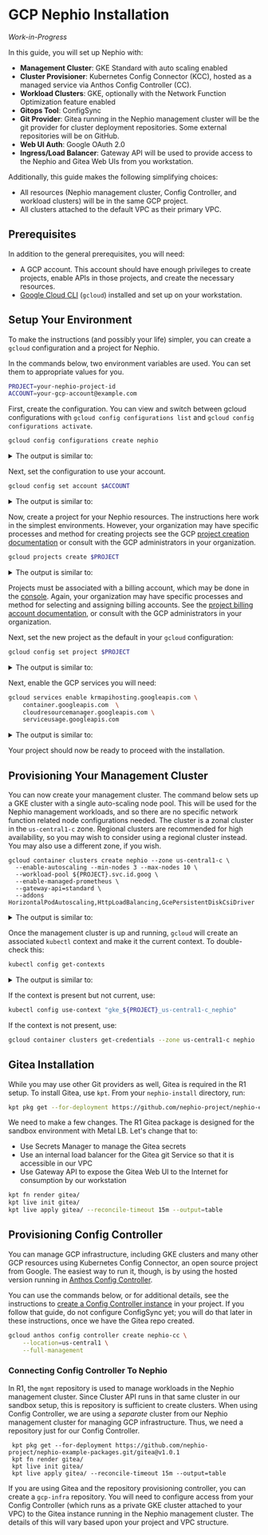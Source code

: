 # GCP Nephio Installation

*Work-in-Progress*

In this guide, you will set up Nephio with:
- **Management Cluster**: GKE Standard with auto scaling enabled
- **Cluster Provisioner**: Kubernetes Config Connector (KCC), hosted as a
  managed service via Anthos Config Controller (CC).
- **Workload Clusters**: GKE, optionally with the Network Function Optimization
  feature enabled
- **Gitops Tool**: ConfigSync
- **Git Provider**: Gitea running in the Nephio management cluster will be the
  git provider for cluster deployment repositories. Some external repositories
  will be on GitHub.
- **Web UI Auth**: Google OAuth 2.0
- **Ingress/Load Balancer**: Gateway API will be used to provide access to the
  Nephio and Gitea Web UIs from you workstation.

Additionally, this guide makes the following simplifying choices:
- All resources (Nephio management cluster, Config Controller, and workload
  clusters) will be in the same GCP project.
- All clusters attached to the default VPC as their primary VPC.

## Prerequisites

In addition to the general prerequisites, you will need:
- A GCP account. This account should have enough privileges to create projects,
  enable APIs in those projects, and create the necessary resources.
- [Google Cloud CLI](https://cloud.google.com/sdk/docs) (`gcloud`) installed and
  set up on your workstation.

## Setup Your Environment

To make the instructions (and possibly your life) simpler, you can create a
`gcloud` configuration and a project for Nephio.

In the commands below, two environment variables are used. You can set them to
appropriate values for you.

```bash
PROJECT=your-nephio-project-id
ACCOUNT=your-gcp-account@example.com
```

First, create the configuration. You can view and switch between gcloud
configurations with `gcloud config configurations list` and `gcloud config
configurations activate`.

```bash
gcloud config configurations create nephio
```

<details>
<summary>The output is similar to:</summary>

```console
Created [nephio].
Activated [nephio].
```
</details>

Next, set the configuration to use your account.

```bash
gcloud config set account $ACCOUNT
```

<details>
<summary>The output is similar to:</summary>

```console
Updated property [core/account].
```
</details>

Now, create a project for your Nephio resources. The instructions here work in
the simplest environments. However, your organization may have specific
processes and method for creating projects see the GCP [project creation
documentation](https://cloud.google.com/resource-manager/docs/creating-managing-projects#creating_a_project)
or consult with the GCP administrators in your organization.

```bash
gcloud projects create $PROJECT
```

<details>
<summary>The output is similar to:</summary>

```console
Create in progress for [https://cloudresourcemanager.googleapis.com/v1/projects/your-nephio-project-id].
Waiting for [operations/cp.6666041359205885403] to finish...done.
Enabling service [cloudapis.googleapis.com] on project [your-nephio-project-id]...
Operation "operations/acat.p2-971752707070-f5dd29ea-a6c1-424d-ad15-5d563f7c68d1" finished successfully.
```
</details>

Projects must be associated with a billing account, which may be done in the
[console](https://console.cloud.google.com/billing/projects). Again, your
organization may have specific processes and method for selecting and assigning
billing accounts.  See the [project billing account
documentation](https://cloud.google.com/billing/docs/how-to/modify-project#how-to-change-ba),
or consult with the GCP administrators in your organization.

Next, set the new project as the default in your `gcloud` configuration:

```bash
gcloud config set project $PROJECT
```

<details>
<summary>The output is similar to:</summary>

```console
Updated property [core/project].
```
</details>

Next, enable the GCP services you will need:

```bash
gcloud services enable krmapihosting.googleapis.com \
    container.googleapis.com  \
    cloudresourcemanager.googleapis.com \
    serviceusage.googleapis.com
```

<details>
<summary>The output is similar to:</summary>

```console
Operation "operations/acat.p2-1067498212994-c1aeadbe-3593-48a4-b4a9-e765e18a3009" finished successfully.
```
</details>

Your project should now be ready to proceed with the installation.

## Provisioning Your Management Cluster

You can now create your management cluster. The command below sets up a GKE
cluster with a single auto-scaling node pool. This will be used for the Nephio
management workloads, and so there are no specific network function related node
configurations needed. The cluster is a zonal cluster in the `us-central1-c`
zone. Regional clusters are recommended for high availability, so you may wish
to consider using a regional cluster instead. You may also use a different zone,
if you wish.

```
gcloud container clusters create nephio --zone us-central1-c \
  --enable-autoscaling --min-nodes 3 --max-nodes 10 \
  --workload-pool ${PROJECT}.svc.id.goog \
  --enable-managed-prometheus \
  --gateway-api=standard \
  --addons HorizontalPodAutoscaling,HttpLoadBalancing,GcePersistentDiskCsiDriver
```

<details>
<summary>The output is similar to:</summary>

```console
```
</details>

Once the management cluster is up and running, `gcloud` will create an
associated `kubectl` context and make it the current context. To double-check
this:

```bash
kubectl config get-contexts
```

<details>
<summary>The output is similar to:</summary>

```console
CURRENT   NAME                                              CLUSTER                                           AUTHINFO                                          NAMESPACE
          gke_some-project_us-central1-c_cluster-1          gke_some-project_us-central1-c_cluster-1          gke_some-project_us-central1-c_cluster-1
*         gke_your-nephio-project-id_us-central1-c_nephio   gke_your-nephio-project-id_us-central1-c_nephio   gke_your-nephio-project-id_us-central1-c_nephio
```
</details>

If the context is present but not current, use:

```bash
kubectl config use-context "gke_${PROJECT}_us-central1-c_nephio"
```

If the context is not present, use:

```bash
gcloud container clusters get-credentials --zone us-central1-c nephio
```

## Gitea Installation

While you may use other Git providers as well, Gitea is required in the R1
setup. To install Gitea, use `kpt`. From your `nephio-install` directory, run:

```bash
kpt pkg get --for-deployment https://github.com/nephio-project/nephio-example-packages.git/gitea@v1.0.1
```

We need to make a few changes. The R1 Gitea package is designed for the sandbox
environment with Metal LB. Let's change that to:
- Use Secrets Manager to manage the Gitea secrets
- Use an internal load balancer for the Gitea git Service so that it is
  accessible in our VPC
- Use Gateway API to expose the Gitea Web UI to the Internet for
  consumption by our workstation


```bash
kpt fn render gitea/
kpt live init gitea/
kpt live apply gitea/ --reconcile-timeout 15m --output=table
```

## Provisioning Config Controller

You can manage GCP infrastructure, including GKE clusters and many other GCP
resources using Kubernetes Config Connector, an open source project from Google.
The easiest way to run it, though, is by using the hosted version running in
[Anthos Config
Controller](https://cloud.google.com/anthos-config-management/docs/concepts/config-controller-overview).

You can use the commands below, or for additional details, see the instructions
to [create a Config Controller
instance](https://cloud.google.com/anthos-config-management/docs/how-to/config-controller-setup)
in your project. If you follow that guide, do not configure ConfigSync yet; you
will do that later in these instructions, once we have the Gitea repo created.

```bash
gcloud anthos config controller create nephio-cc \
    --location=us-central1 \
    --full-management
```

### Connecting Config Controller To Nephio

In R1, the `mgmt` repository is used to manage workloads in the Nephio
management cluster. Since Cluster API runs in that same cluster in our sandbox
setup, this is repository is sufficient to create clusters. When using Config
Controller, we are using a *separate* cluster from our Nephio management cluster
for managing GCP infrastructure. Thus, we need a repository just for our Config
Controller.

```
 kpt pkg get --for-deployment https://github.com/nephio-project/nephio-example-packages.git/gitea@v1.0.1
 kpt fn render gitea/
 kpt live init gitea/
 kpt live apply gitea/ --reconcile-timeout 15m --output=table
```

If you are using Gitea and the repository provisioning controller, you can
create a `gcp-infra` repository. You will need to configure access from your
Config Controller (which runs as a private GKE cluster attached to your VPC) to
the Gitea instance running in the Nephio management cluster. The details of this
will vary based upon your project and VPC structure.
